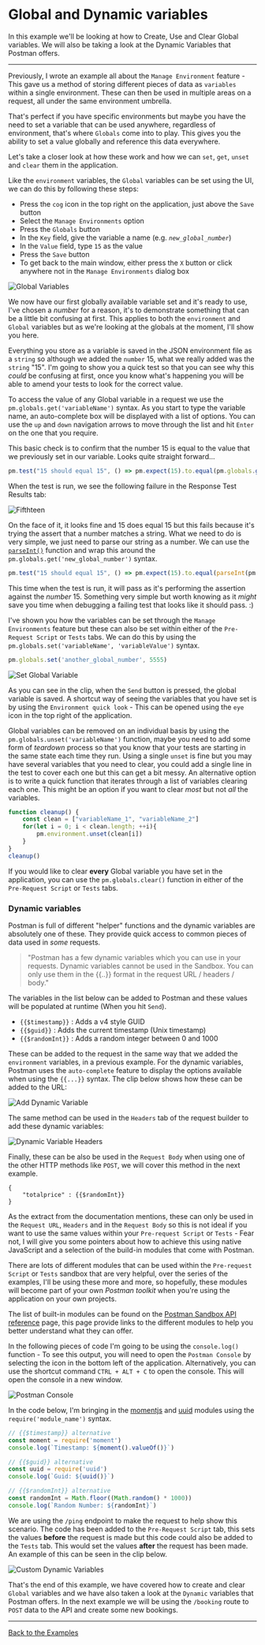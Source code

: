 # Global and Dynamic variables

In this example we'll be looking at how to Create, Use and Clear Global variables. We will also be taking a look at the Dynamic Variables that Postman offers.

---

Previously, I wrote an example all about the `Manage Environment` feature - This gave us a method of storing different pieces of data as `variables` within a single environment. These can then be used in multiple areas on a request, all under the same environment umbrella.

That's perfect if you have specific environments but maybe you have the need to set a variable that can be used anywhere, regardless of environment, that's where `Globals` come into to play. This gives you the ability to set a value globally and reference this data everywhere.  

Let's take a closer look at how these work and how we can `set`, `get`, `unset` and `clear` them in the application.

Like the `environment` variables, the `Global` variables can be set using the UI, we can do this by following these steps:

- Press the `cog` icon in the top right on the application, just above the `Save` button
- Select the `Manage Environments` option
- Press the `Globals` button
- In the `Key` field, give the variable a name (e.g. _`new_global_number`_)
- In the `Value` field, type `15` as the value
- Press the `Save` button
- To get back to the main window, either press the `X` button or click anywhere not in the `Manage Environments` dialog box

![Global Variables](https://github.com/DannyDainton/All-Things-Postman/blob/master/Public/images/09_globalAndDynamicVariables/Global_Variables.PNG)

We now have our first globally available variable set and it's ready to use, I've chosen a _number_ for a reason, it's to demonstrate something that can be a little bit confusing at first. This applies to both the `environment` and `Global` variables but as we're looking at the globals at the moment, I'll show you here.

Everything you store as a variable is saved in the JSON environment file as a `string` so although we added the `number` 15, what we really added was the `string` "15". I'm going to show you a quick test so that you can see why this _could_ be confusing at first, once you know what's happening you will be able to amend your tests to look for the correct value.

To access the value of any Global variable in a request we use the `pm.globals.get('variableName')` syntax. As you start to type the variable name, an auto-complete box will be displayed with a list of options. You can use the `up` and `down` navigation arrows to move through the list and hit `Enter` on the one that you require.

This basic check is to confirm that the number 15 is equal to the value that we previously set in our variable. Looks quite straight forward...

```JavaScript
pm.test("15 should equal 15", () => pm.expect(15).to.equal(pm.globals.get('new_global_number')))
```

When the test is run, we see the following failure in the Response Test Results tab:

![Fifthteen](https://github.com/DannyDainton/All-Things-Postman/blob/master/Public/images/09_globalAndDynamicVariables/Fifthteen.PNG)

On the face of it, it looks fine and 15 does equal 15 but this fails because it's trying the assert that a number matches a string. What we need to do is very simple, we just need to parse our string as a number. We can use the [`parseInt()`](https://developer.mozilla.org/en-US/docs/Web/JavaScript/Reference/Global_Objects/parseInt) function and wrap this around the `pm.globals.get('new_global_number')` syntax.


```JavaScript
pm.test("15 should equal 15", () => pm.expect(15).to.equal(parseInt(pm.globals.get('new_global_number'))))
```

This time when the test is run, it will pass as it's performing the assertion against the _number_ 15. Something very simple but worth knowing as it _might_ save you time when debugging a failing test that looks like it should pass. :)

I've shown you how the variables can be set through the `Manage Environments` feature but these can also be set within either of the `Pre-Request Script` or `Tests` tabs.
We can do this by using the `pm.globals.set('variableName', 'variableValue')` syntax.

```JavaScript
pm.globals.set('another_global_number', 5555)
```

![Set Global Variable](https://github.com/DannyDainton/All-Things-Postman/blob/master/Public/gifs/09_globalAndDynamicVariables/Set_Global_Variable.gif)

As you can see in the clip, when the `Send` button is pressed, the global variable is saved. A shortcut way of seeing the variables that you have set is by using the `Environment quick look` - This can be opened using the `eye` icon in the top right of the application.

Global variables can be removed on an individual basis by using the `pm.globals.unset('variableName')` function, maybe you need to add some form of _teardown_ process so that you know that your tests are starting in the same state each time they run. Using a single `unset` is fine but you may have several variables that you need to clear, you could add a single line in the test to cover each one but this can get a bit messy. An alternative option is to write a quick function that iterates through a list of variables clearing each one. This might be an option if you want to clear _most_ but not _all_ the variables.      

```JavaScript
function cleanup() {
    const clean = ["variableName_1", "variableName_2"]
    for(let i = 0; i < clean.length; ++i){
        pm.environment.unset(clean[i])
    }
}
cleanup()
```

If you would like to clear **every** Global variable you have set in the application, you can use the `pm.globals.clear()` function in either of the `Pre-Request Script` or `Tests` tabs.

### Dynamic variables

Postman is full of different "helper" functions and the dynamic variables are absolutely one of these. They provide quick access to common pieces of data used in _some_ requests.

> "Postman has a few dynamic variables which you can use in your requests. Dynamic variables cannot be used in the Sandbox. You can only use them in the {{..}} format in the request URL / headers / body."

The variables in the list below can be added to Postman and these values will be populated at runtime (When you hit `Send`).

* `{{$timestamp}}` : Adds a v4 style GUID
* `{{$guid}}`      : Adds the current timestamp (Unix timestamp)
* `{{$randomInt}}` : Adds a random integer between 0 and 1000

These can be added to the request in the same way that we added the `environment` variables, in a previous example. For the dynamic variables, Postman uses the `auto-complete` feature to display the options available when using the `{{...}}` syntax. The clip below shows how these can be added to the URL:

![Add Dynamic Variable](https://github.com/DannyDainton/All-Things-Postman/blob/master/Public/gifs/09_globalAndDynamicVariables/Add_Dynamic_Variable.gif)

The same method can be used in the `Headers` tab of the request builder to add these dynamic variables:

![Dynamic Variable Headers](https://github.com/DannyDainton/All-Things-Postman/blob/master/Public/images/09_globalAndDynamicVariables/Dynamic_Variable_Headers.PNG)

Finally, these can be also be used in the `Request Body` when using one of the other HTTP methods like `POST`, we will cover this method in the next example.

```
{
	"totalprice" : {{$randomInt}}
}
```

As the extract from the documentation mentions, these can only be used in the `Request URL`, `Headers` and in the `Request Body` so this is not ideal if you want to use the same values within your `Pre-request Script` or `Tests` - Fear not, I will give you some pointers about how to achieve this using native JavaScript and a selection of the build-in modules that come with Postman.

There are lots of different modules that can be used within the `Pre-request Script` or `Tests` sandbox that are very helpful, over the series of the examples, I'll be using these more and more, so hopefully, these modules will become part of your own _Postman toolkit_ when you're using the application on your own projects.

The list of built-in modules can be found on the [Postman Sandbox API reference](https://www.getpostman.com/docs/postman/scripts/postman_sandbox_api_reference) page, this page provide links to the different modules to help you better understand what they can offer.

In the following pieces of code I'm going to be using the `console.log()` function - To see this output, you will need to open the `Postman Console` by selecting the icon in the bottom left of the application. Alternatively, you can use the shortcut command `CTRL + ALT + C` to open the console. This will open the console in a new window.

![Postman Console](https://github.com/DannyDainton/All-Things-Postman/blob/master/Public/gifs/09_globalAndDynamicVariables/Postman_Console.gif)

In the code below, I'm bringing in the [momentjs](http://momentjs.com/docs/) and [uuid](https://www.npmjs.com/package/uuid) modules using the `require('module_name')` syntax.

```JavaScript
// {{$timestamp}} alternative
const moment = require('moment')
console.log(`Timestamp: ${moment().valueOf()}`)

// {{$guid}} alternative
const uuid = require('uuid')
console.log(`Guid: ${uuid()}`)

// {{$randomInt}} alternative
const randomInt = Math.floor((Math.random() * 1000))
console.log(`Random Number: ${randomInt}`)
```

We are using the `/ping` endpoint to make the request to help show this scenario. The code has been added to the `Pre-Request Script` tab, this sets the values **before** the request is made but this code could also be added to the `Tests` tab. This would set the values **after** the request has been made. An example of this can be seen in the clip below.

![Custom Dynamic Variables](https://github.com/DannyDainton/All-Things-Postman/blob/master/Public/gifs/09_globalAndDynamicVariables/Custom_Dynamic_Variables.gif)

That's the end of this example, we have covered how to create and clear `Global` variables and we have also taken a look at the `Dynamic` variables that Postman offers. In the next example we will be using the `/booking` route to `POST` data to the API and create some new bookings.

---
[Back to the Examples](https://github.com/DannyDainton/All-Things-Postman#example-guides)

